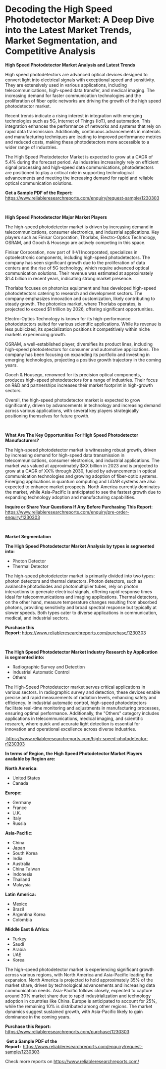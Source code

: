 <p><h1>Decoding the High Speed Photodetector Market: A Deep Dive into the Latest Market Trends, Market Segmentation, and Competitive Analysis</h1></p><p><strong>High Speed Photodetector Market Analysis and Latest Trends</strong></p>
<p><p>High speed photodetectors are advanced optical devices designed to convert light into electrical signals with exceptional speed and sensitivity. They are extensively used in various applications, including telecommunications, high-speed data transfer, and medical imaging. The increasing demand for faster communication technologies and the proliferation of fiber optic networks are driving the growth of the high speed photodetector market.</p><p>Recent trends indicate a rising interest in integration with emerging technologies such as 5G, Internet of Things (IoT), and automation. This integration enhances the performance of networks and systems that rely on rapid data transmission. Additionally, continuous advancements in materials and manufacturing techniques are leading to improved performance metrics and reduced costs, making these photodetectors more accessible to a wider range of industries.</p><p>The High Speed Photodetector Market is expected to grow at a CAGR of 5.4% during the forecast period. As industries increasingly rely on efficient signal processing and high-speed data communications, photodetectors are positioned to play a critical role in supporting technological advancements and meeting the increasing demand for rapid and reliable optical communication solutions.</p></p>
<p><strong>Get a Sample PDF of the Report:&nbsp;</strong> <a href="https://www.reliableresearchreports.com/enquiry/request-sample/1230303?utm_campaign=2479&utm_medium=2&utm_source=Github&utm_content=ia&utm_term=18022025&utm_id=high-speed-photodetector">https://www.reliableresearchreports.com/enquiry/request-sample/1230303</a></p>
<p>&nbsp;</p>
<p><strong>High Speed Photodetector Major Market Players</strong></p>
<p><p>The high-speed photodetector market is driven by increasing demand in telecommunications, consumer electronics, and industrial applications. Key players such as Finisar Corporation, Thorlabs, Electro-Optics Technology, OSRAM, and Gooch & Housego are actively competing in this space.</p><p>Finisar Corporation, now part of II-VI Incorporated, specializes in optoelectronic components, including high-speed photodetectors. The company has seen significant growth due to the proliferation of data centers and the rise of 5G technology, which require advanced optical communication solutions. Their revenue was estimated at approximately $1.4 billion in recent years, indicating strong market presence.</p><p>Thorlabs focuses on photonics equipment and has developed high-speed photodetectors catering to research and development sectors. The company emphasizes innovation and customization, likely contributing to steady growth. The photonics market, where Thorlabs operates, is projected to exceed $1 trillion by 2026, offering significant opportunities.</p><p>Electro-Optics Technology is known for its high-performance photodetectors suited for various scientific applications. While its revenue is less publicized, its specialization positions it competitively within niche markets experiencing growth.</p><p>OSRAM, a well-established player, diversifies its product lines, including high-speed photodetectors for consumer and automotive applications. The company has been focusing on expanding its portfolio and investing in emerging technologies, projecting a positive growth trajectory in the coming years.</p><p>Gooch & Housego, renowned for its precision optical components, produces high-speed photodetectors for a range of industries. Their focus on R&D and partnerships increases their market footprint in high-growth sectors.</p><p>Overall, the high-speed photodetector market is expected to grow significantly, driven by advancements in technology and increasing demand across various applications, with several key players strategically positioning themselves for future growth.</p></p>
<p>&nbsp;</p>
<p><strong>What Are The Key Opportunities For High Speed Photodetector Manufacturers?</strong></p>
<p><p>The high-speed photodetector market is witnessing robust growth, driven by increasing demand for high-speed data transmission in telecommunications, consumer electronics, and industrial applications. The market was valued at approximately $XX billion in 2023 and is projected to grow at a CAGR of XX% through 2030, fueled by advancements in optical communication technologies and growing adoption of fiber-optic systems. Emerging applications in quantum computing and LiDAR systems are also expected to enhance market prospects. North America currently dominates the market, while Asia-Pacific is anticipated to see the fastest growth due to expanding technology adoption and manufacturing capabilities.</p></p>
<p><strong>Inquire or Share Your Questions If Any Before Purchasing This Report:</strong> <a href="https://www.reliableresearchreports.com/enquiry/pre-order-enquiry/1230303?utm_campaign=2479&utm_medium=2&utm_source=Github&utm_content=ia&utm_term=18022025&utm_id=high-speed-photodetector">https://www.reliableresearchreports.com/enquiry/pre-order-enquiry/1230303</a></p>
<p>&nbsp;</p>
<p><strong>Market Segmentation</strong></p>
<p><strong>The High Speed Photodetector Market Analysis by types is segmented into:</strong></p>
<p><ul><li>Photon Detector</li><li>Thermal Detector</li></ul></p>
<p><p>The high-speed photodetector market is primarily divided into two types: photon detectors and thermal detectors. Photon detectors, such as avalanche photodiodes and photomultiplier tubes, rely on photon interactions to generate electrical signals, offering rapid response times ideal for telecommunications and imaging applications. Thermal detectors, on the other hand, measure temperature changes resulting from absorbed photons, providing sensitivity and broad spectral response but typically at slower speeds. Both types cater to diverse applications in communication, medical, and industrial sectors.</p></p>
<p><strong>Purchase this Report:&nbsp;</strong><a href="https://www.reliableresearchreports.com/purchase/1230303?utm_campaign=2479&utm_medium=2&utm_source=Github&utm_content=ia&utm_term=18022025&utm_id=high-speed-photodetector">https://www.reliableresearchreports.com/purchase/1230303</a></p>
<p>&nbsp;</p>
<p><strong>The High Speed Photodetector Market Industry Research by Application is segmented into:</strong></p>
<p><ul><li>Radiographic Survey and Detection</li><li>Industrial Automatic Control</li><li>Others</li></ul></p>
<p><p>The High-Speed Photodetector market serves critical applications in various sectors. In radiographic survey and detection, these devices enable precise and rapid measurements of radiation levels, enhancing safety and efficiency. In industrial automatic control, high-speed photodetectors facilitate real-time monitoring and adjustments in manufacturing processes, ensuring optimal performance. Additionally, the "Others" category includes applications in telecommunications, medical imaging, and scientific research, where quick and accurate light detection is essential for innovation and operational excellence across diverse industries.</p></p>
<p><a href="https://www.reliableresearchreports.com/high-speed-photodetector-r1230303?utm_campaign=2479&utm_medium=2&utm_source=Github&utm_content=ia&utm_term=18022025&utm_id=high-speed-photodetector">&nbsp;https://www.reliableresearchreports.com/high-speed-photodetector-r1230303</a></p>
<p><strong>In terms of Region, the High Speed Photodetector Market Players available by Region are:</strong></p>
<p>
    <p> <strong> North America: </strong>
        <ul>
            <li>United States</li>
            <li>Canada</li>
        </ul>
        </p> 
    <p> <strong> Europe: </strong>
        <ul>
            <li>Germany</li>
            <li>France</li>
            <li>U.K.</li>
            <li>Italy</li>
            <li>Russia</li>
        </ul>
        </p> 
    <p> <strong> Asia-Pacific: </strong>
        <ul>
            <li>China</li>
            <li>Japan</li>
            <li>South Korea</li>
            <li>India</li>
            <li>Australia</li>
            <li>China Taiwan</li>
            <li>Indonesia</li>
            <li>Thailand</li>
            <li>Malaysia</li>
        </ul>
        </p> 
    <p> <strong> Latin America: </strong>
        <ul>
            <li>Mexico</li>
            <li>Brazil</li>
            <li>Argentina Korea</li>
            <li>Colombia</li>
        </ul>
        </p> 
    <p> <strong> Middle East & Africa: </strong>
        <ul>
            <li>Turkey</li>
            <li>Saudi</li>
            <li>Arabia</li>
            <li>UAE</li>
            <li>Korea</li>
        </ul>
    </p>
    </p>
<p><p>The high-speed photodetector market is experiencing significant growth across various regions, with North America and Asia-Pacific leading the expansion. North America is projected to hold approximately 35% of the market share, driven by technological advancements and increasing data communication needs. Asia-Pacific follows closely, expected to capture around 30% market share due to rapid industrialization and technology adoption in countries like China. Europe is anticipated to account for 25%, while the remaining 10% is distributed among other regions. The market dynamics suggest sustained growth, with Asia-Pacific likely to gain dominance in the coming years.</p></p>
<p><strong>Purchase this Report: </strong><a href="https://www.reliableresearchreports.com/purchase/1230303?utm_campaign=2479&utm_medium=2&utm_source=Github&utm_content=ia&utm_term=18022025&utm_id=high-speed-photodetector">https://www.reliableresearchreports.com/purchase/1230303</a></p>
<p>&nbsp;<strong>Get a Sample PDF of the Report:&nbsp;&nbsp;</strong><a href="https://www.reliableresearchreports.com/enquiry/request-sample/1230303?utm_campaign=2479&utm_medium=2&utm_source=Github&utm_content=ia&utm_term=18022025&utm_id=high-speed-photodetector">https://www.reliableresearchreports.com/enquiry/request-sample/1230303</a></p>
<p><strong></strong></p>
<p>Check more reports on <a href="https://www.reliableresearchreports.com/?utm_campaign=2479&utm_medium=2&utm_source=Github&utm_content=ia&utm_term=18022025&utm_id=high-speed-photodetector">https://www.reliableresearchreports.com/</a></p>